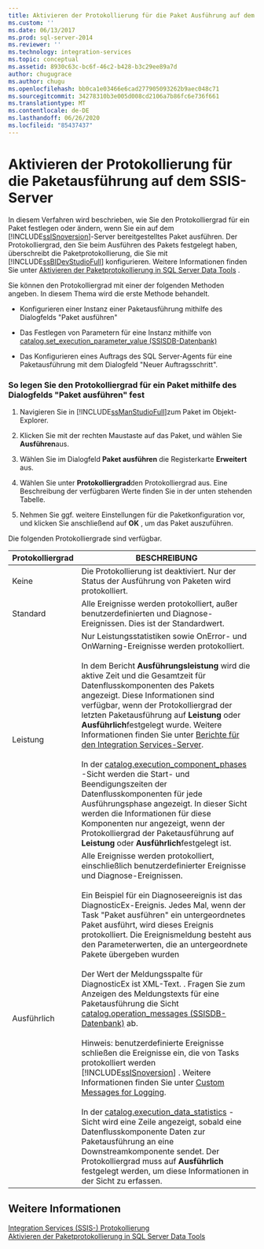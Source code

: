 ```yaml
---
title: Aktivieren der Protokollierung für die Paket Ausführung auf dem SSIS-Server | Microsoft-Dokumentation
ms.custom: ''
ms.date: 06/13/2017
ms.prod: sql-server-2014
ms.reviewer: ''
ms.technology: integration-services
ms.topic: conceptual
ms.assetid: 8930c63c-bc6f-46c2-b428-b3c29ee89a7d
author: chugugrace
ms.author: chugu
ms.openlocfilehash: bb0ca1e03466e6cad277905093262b9aec048c71
ms.sourcegitcommit: 34278310b3e005d008cd2106a7b86fc6e736f661
ms.translationtype: MT
ms.contentlocale: de-DE
ms.lasthandoff: 06/26/2020
ms.locfileid: "85437437"
---
```

# <a name="enable-logging-for-package-execution-on-the-ssis-server"></a>Aktivieren der Protokollierung für die Paketausführung auf dem SSIS-Server
  In diesem Verfahren wird beschrieben, wie Sie den Protokolliergrad für ein Paket festlegen oder ändern, wenn Sie ein auf dem [!INCLUDE[ssISnoversion](../includes/ssisnoversion-md.md)]-Server bereitgestelltes Paket ausführen. Der Protokolliergrad, den Sie beim Ausführen des Pakets festgelegt haben, überschreibt die Paketprotokollierung, die Sie mit [!INCLUDE[ssBIDevStudioFull](../includes/ssbidevstudiofull-md.md)] konfigurieren. Weitere Informationen finden Sie unter [Aktivieren der Paketprotokollierung in SQL Server Data Tools](../../2014/integration-services/enable-package-logging-in-sql-server-data-tools.md) .  
  
 Sie können den Protokolliergrad mit einer der folgenden Methoden angeben. In diesem Thema wird die erste Methode behandelt.  
  
-   Konfigurieren einer Instanz einer Paketausführung mithilfe des Dialogfelds "Paket ausführen"  
  
-   Das Festlegen von Parametern für eine Instanz mithilfe von [catalog.set_execution_parameter_value &#40;SSISDB-Datenbank&#41;](/sql/integration-services/system-stored-procedures/catalog-set-execution-parameter-value-ssisdb-database)  
  
-   Das Konfigurieren eines Auftrags des SQL Server-Agents für eine Paketausführung mit dem Dialogfeld "Neuer Auftragsschritt".  
  
### <a name="to-set-the-logging-level-for-a-package-by-using-the-execute-package-dialog-box"></a>So legen Sie den Protokolliergrad für ein Paket mithilfe des Dialogfelds "Paket ausführen" fest  
  
1.  Navigieren Sie in [!INCLUDE[ssManStudioFull](../includes/ssmanstudiofull-md.md)]zum Paket im Objekt-Explorer.  
  
2.  Klicken Sie mit der rechten Maustaste auf das Paket, und wählen Sie **Ausführen**aus.  
  
3.  Wählen Sie im Dialogfeld **Paket ausführen** die Registerkarte **Erweitert** aus.  
  
4.  Wählen Sie unter **Protokolliergrad**den Protokolliergrad aus. Eine Beschreibung der verfügbaren Werte finden Sie in der unten stehenden Tabelle.  
  
5.  Nehmen Sie ggf. weitere Einstellungen für die Paketkonfiguration vor, und klicken Sie anschließend auf **OK** , um das Paket auszuführen.  
  
 Die folgenden Protokolliergrade sind verfügbar.  
  
|Protokolliergrad|BESCHREIBUNG|  
|-------------------|-----------------|  
|Keine|Die Protokollierung ist deaktiviert. Nur der Status der Ausführung von Paketen wird protokolliert.|  
|Standard|Alle Ereignisse werden protokolliert, außer benutzerdefinierten und Diagnose-Ereignissen. Dies ist der Standardwert.|  
|Leistung|Nur Leistungsstatistiken sowie OnError- und OnWarning-Ereignisse werden protokolliert.<br /><br /> In dem Bericht **Ausführungsleistung** wird die aktive Zeit und die Gesamtzeit für Datenflusskomponenten des Pakets angezeigt. Diese Informationen sind verfügbar, wenn der Protokolliergrad der letzten Paketausführung auf **Leistung** oder **Ausführlich**festgelegt wurde. Weitere Informationen finden Sie unter [Berichte für den Integration Services-Server](../../2014/integration-services/reports-for-the-integration-services-server.md).<br /><br /> In der [catalog.execution_component_phases](/sql/integration-services/system-views/catalog-execution-component-phases) -Sicht werden die Start- und Beendigungszeiten der Datenflusskomponenten für jede Ausführungsphase angezeigt. In dieser Sicht werden die Informationen für diese Komponenten nur angezeigt, wenn der Protokolliergrad der Paketausführung auf **Leistung** oder **Ausführlich**festgelegt ist.|  
|Ausführlich|Alle Ereignisse werden protokolliert, einschließlich benutzerdefinierter Ereignisse und Diagnose-Ereignissen.<br /><br /> Ein Beispiel für ein Diagnoseereignis ist das DiagnosticEx-Ereignis. Jedes Mal, wenn der Task "Paket ausführen" ein untergeordnetes Paket ausführt, wird dieses Ereignis protokolliert. Die Ereignismeldung besteht aus den Parameterwerten, die an untergeordnete Pakete übergeben wurden<br /><br /> Der Wert der Meldungsspalte für DiagnosticEx ist XML-Text. . Fragen Sie zum Anzeigen des Meldungstexts für eine Paketausführung die Sicht [catalog.operation_messages &#40;SSISDB-Datenbank&#41;](/sql/integration-services/system-views/catalog-operation-messages-ssisdb-database) ab.<br /><br /> Hinweis: benutzerdefinierte Ereignisse schließen die Ereignisse ein, die von Tasks protokolliert werden [!INCLUDE[ssISnoversion](../includes/ssisnoversion-md.md)] . Weitere Informationen finden Sie unter [Custom Messages for Logging](../../2014/integration-services/custom-messages-for-logging.md).<br /><br /> In der [catalog.execution_data_statistics](../relational-databases/statistics/statistics.md) -Sicht wird eine Zeile angezeigt, sobald eine Datenflusskomponente Daten zur Paketausführung an eine Downstreamkomponente sendet. Der Protokolliergrad muss auf **Ausführlich** festgelegt werden, um diese Informationen in der Sicht zu erfassen.|  
  
## <a name="see-also"></a>Weitere Informationen  
 [Integration Services &#40;SSIS-&#41; Protokollierung](performance/integration-services-ssis-logging.md)   
 [Aktivieren der Paketprotokollierung in SQL Server Data Tools](../../2014/integration-services/enable-package-logging-in-sql-server-data-tools.md)  
  
  
